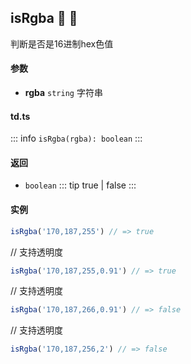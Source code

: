 ## isRgba :tada: :100: 
判断是否是16进制hex色值
#### 参数 
- **rgba** `string` 字符串
 
#### td.ts
::: info
`isRgba(rgba): boolean`
:::
#### 返回 
- `boolean` 
::: tip
true | false
:::
#### 实例 
```ts
isRgba('170,187,255') // => true
```
// 支持透明度


```ts
isRgba('170,187,255,0.91') // => true
```
// 支持透明度


```ts
isRgba('170,187,266,0.91') // => false
```
// 支持透明度


```ts
isRgba('170,187,256,2') // => false
```
